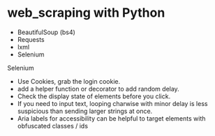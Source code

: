 # web_scraping with Python


- BeautifulSoup (bs4)
- Requests
- lxml
- Selenium


Selenium
- Use Cookies, grab the login cookie.
- add a helper function or decorator to add random delay.
- Check the display state of elements before you click.
- If you need to input text, looping charwise with minor delay is less suspicious than sending larger strings at once.
- Aria labels for accessibility can be helpful to target elements with obfuscated classes / ids
